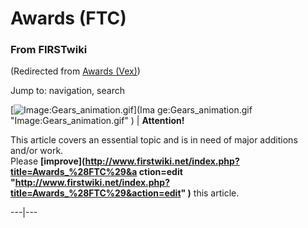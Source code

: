 # Awards (FTC)

### From FIRSTwiki

(Redirected from [Awards (Vex)](/index.php?title=Awards_%28Vex%29&redirect=no
"Awards \(Vex\)" ))

Jump to: navigation, search

[![Image:Gears_animation.gif](/media/1/14/Gears_animation.gif)](Ima
ge:Gears_animation.gif "Image:Gears_animation.gif" ) |  **Attention!**  

This article covers an essential topic and is in need of major additions
and/or work.  
Please **[improve](http://www.firstwiki.net/index.php?title=Awards_%28FTC%29&a
ction=edit
"http://www.firstwiki.net/index.php?title=Awards_%28FTC%29&action=edit" )**
this article.  
  
---|---  
  
